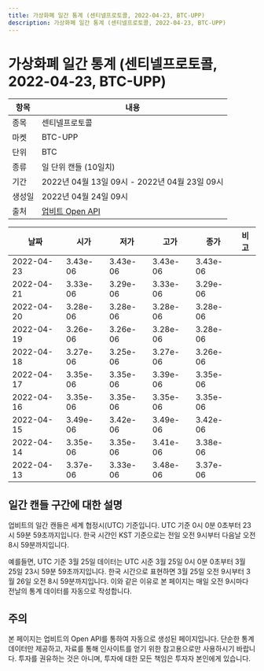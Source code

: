 ```yaml
---
title: 가상화폐 일간 통계 (센티넬프로토콜, 2022-04-23, BTC-UPP)
description: 가상화폐 일간 통계 (센티넬프로토콜, 2022-04-23, BTC-UPP)
---
```



가상화폐 일간 통계 (센티넬프로토콜, 2022-04-23, BTC-UPP)
===

|항목|내용|
|--|--|
|종목|센티넬프로토콜|
|마켓|BTC-UPP|
|단위|BTC|
|종류|일 단위 캔들 (10일치)|
|기간|2022년 04월 13일 09시 - 2022년 04월 23일 09시|
|생성일|2022년 04월 24일 09시|
|출처|[업비트 Open API](https://docs.upbit.com)|


|날짜|시가|저가|고가|종가|비고|
|--|--|--|--|--|--|
|2022-04-23|3.43e-06|3.43e-06|3.43e-06|3.43e-06|    |
|2022-04-21|3.33e-06|3.29e-06|3.33e-06|3.29e-06|    |
|2022-04-20|3.28e-06|3.28e-06|3.28e-06|3.28e-06|    |
|2022-04-19|3.26e-06|3.26e-06|3.28e-06|3.28e-06|    |
|2022-04-18|3.27e-06|3.25e-06|3.27e-06|3.26e-06|    |
|2022-04-17|3.35e-06|3.35e-06|3.39e-06|3.35e-06|    |
|2022-04-16|3.35e-06|3.35e-06|3.35e-06|3.35e-06|    |
|2022-04-15|3.49e-06|3.42e-06|3.49e-06|3.42e-06|    |
|2022-04-14|3.35e-06|3.35e-06|3.41e-06|3.38e-06|    |
|2022-04-13|3.37e-06|3.33e-06|3.48e-06|3.37e-06|    |


일간 캔들 구간에 대한 설명
---


업비트의 일간 캔들은 세계 협정시(UTC) 기준입니다. 
UTC 기준 0시 0분 0초부터 23시 59분 59초까지입니다. 
한국 시간인 KST 기준으로는 전일 오전 9시부터 다음날 오전 8시 59분까지입니다. 


예를들면, UTC 기준 3월 25일 데이터는 UTC 시준 3월 25일 0시 0분 0초부터 3월 25일 23시 59분 59초까지입니다. 
한국 시간으로 표현하면 3월 25일 오전 9시부터 3월 26일 오전 8시 59분까지입니다. 
이와 같은 이유로 본 페이지는 매일 오전 9시마다 전날의 통계 데이터를 자동으로 작성합니다. 


주의
---


본 페이지는 업비트의 Open API를 통하여 자동으로 생성된 페이지입니다. 
단순한 통계 데이터만 제공하고, 자료를 통해 인사이트를 얻기 위한 참고용으로만 사용하시기 바랍니다. 
투자를 권유하는 것은 아니며, 투자에 대한 모든 책임은 투자자 본인에게 있습니다. 
